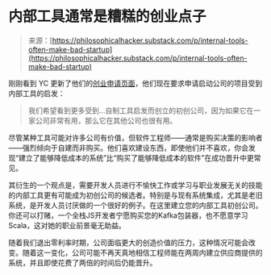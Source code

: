 <!--yml

category: 未分类

date: 2024-05-27 14:50:29

-->

# 内部工具通常是糟糕的创业点子

> 来源：[https://philosophicalhacker.substack.com/p/internal-tools-often-make-bad-startup](https://philosophicalhacker.substack.com/p/internal-tools-often-make-bad-startup)

刚刚看到 YC 更新了他们的[创业申请页面](https://www.ycombinator.com/rfs#developer-tools-inspired-by-existing-internal-tools)，他们现在要求申请启动公司的项目受到内部工具的启发：

> 我们希望看到更多受到...自制工具启发而创立的初创公司，因为如果它在一家公司非常有用，那么它在其他公司也很有用。

尽管某种工具可能对许多公司有价值，但软件工程师——通常是购买决策的影响者——强烈倾向于自建而非购买。他们喜欢建设东西，即使他们并不喜欢，你会发现“建立了能够降低成本的系统”比“购买了能够降低成本的软件”在成功晋升中更常见。

其衍生的一个观点是，需要开发人员进行不愉快工作或学习与职业发展无关的技能的内部工具更有可能成为初创公司的候选者。特别是与现有系统集成，尤其是老旧系统，是开发人员讨厌做的一个很好的例子。在这里建立您的内部工具初创公司。你还可以打赌，一个全栈JS开发者宁愿购买您的Kafka包装器，也不愿意学习Scala，这对她的职业前景毫无助益。

随着我们退出零利率时期，公司面临更大的创造价值的压力，这种情况可能会改变。随着这一变化，公司可能不再天真地相信工程师能在两周内建立供应商提供的系统，并且即使花费了两倍的时间后仍能晋升。

